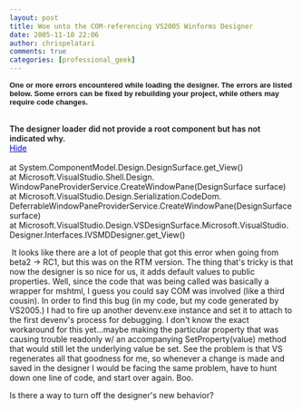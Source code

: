 ```yaml
---
layout: post
title: Woe unto the COM-referencing VS2005 Winforms Designer
date: 2005-11-10 22:06
author: chrispelatari
comments: true
categories: [professional_geek]
---
```

<b><font face="Arial" size="2">One or more errors encountered 
while loading the designer. The errors are listed below. Some errors can be 
fixed by rebuilding your project, while others may require code 
changes.</font><font face="Arial" size="2"></font></b> 
<div class="ErrorStyle" id="div1"><span style="font-weight:600;"><br />The designer loader did not provide a root 
component but has not indicated why. </span><br /><a id="details0" href=""><u><font color="#0000ff">Hide</font></u></a><font color="#0000ff">    </font></div>
<div class="StackStyleVisible" id="div20"><br />at 
System.ComponentModel.Design.DesignSurface.get_View()<br />at 
Microsoft.VisualStudio.Shell.Design.<br />WindowPaneProviderService.CreateWindowPane(DesignSurface 
surface)<br />at 
Microsoft.VisualStudio.Design.Serialization.CodeDom.<br />DeferrableWindowPaneProviderService.CreateWindowPane(DesignSurface 
surface)<br />at 
Microsoft.VisualStudio.Design.VSDesignSurface.Microsoft.VisualStudio.<br />Designer.Interfaces.IVSMDDesigner.get_View()</div>
<p> It looks like there are a lot of people that got this error when going 
from beta2 -&gt; RC1, but this was on the RTM version. The thing that's tricky 
is that now the designer is so nice for us, it adds default values to public 
properties. Well, since the code that was being called was basically a wrapper 
for mshtml, I guess you could say COM was involved (like a third cousin). In 
order to find this bug (in my code, but my code generated by VS2005.) I had to 
fire up another devenv.exe instance and set it to attach to the first devenv's 
process for debugging. I don't know the exact workaround for this yet...maybe 
making the particular property that was causing trouble readonly w/ an 
accompanying SetProperty(value) method that would still let the underlying value 
be set. See the problem is that VS regenerates all that goodness for me, so 
whenever a change is made and saved in the designer I would be facing the same 
problem, have to hunt down one line of code, and start over again. Boo. </p>
<p>Is there a way to turn off the designer's new behavior?</p>
